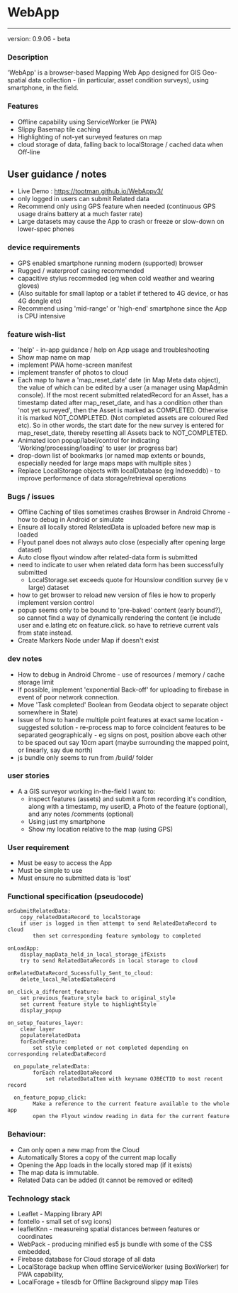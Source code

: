 # WebApp

---

version: 0.9.06 - beta

### Description

'WebApp' is a browser-based Mapping Web App designed for GIS Geo-spatial data collection - (in particular, asset condition surveys), using smartphone, in the field.

### Features

- Offline capability using ServiceWorker (ie PWA)
- Slippy Basemap tile caching
- Highlighting of not-yet surveyed features on map
- cloud storage of data, falling back to localStorage / cached data when Off-line

## User guidance / notes

- Live Demo : <https://tootman.github.io/WebAppv3/>
- only logged in users can submit Related data
- Recommend only using GPS feature when needed (continuous GPS usage drains battery at a much faster rate)
- Large datasets may cause the App to crash or freeze or slow-down on lower-spec phones

### device requirements

- GPS enabled smartphone running modern (supported) browser
- Rugged / waterproof casing recommended
- capacitive stylus recommeded (eg when cold weather and wearing gloves)
- (Also suitable for small laptop or a tablet if tethered to 4G device, or has 4G dongle etc)
- Recommend using 'mid-range' or 'high-end' smartphone since the App is CPU intensive

### feature wish-list

- 'help' - in-app guidance / help on App usage and troubleshooting
- Show map name on map
- implement PWA home-screen manifest
- implement transfer of photos to cloud
- Each map to have a 'map_reset_date' date (in Map Meta data object), the value of which can be edited by a user (a manager using MapAdmin console). If the most recent submitted relatedRecord for an Asset, has a timestamp dated after map_reset_date, and has a condition other than 'not yet surveyed', then the Asset is marked as COMPLETED. Otherwise it is marked NOT_COMPLETED. (Not completed assets are coloured Red etc). So in other words, the start date for the new survey is entered for map_reset_date, thereby resetting all Assets back to NOT_COMPLETED.
- Animated icon popup/label/control for indicating 'Working/processing/loading' to user (or progress bar)
- drop-down list of bookmarks (or named map extents or bounds, especially needed for large maps maps with multiple sites )
- Replace LocalStorage objects with localDatabase (eg Indexeddb) - to improve performance of data storage/retrieval operations

### Bugs / issues

- Offline Caching of tiles sometimes crashes Browser in Android Chrome - how to debug in Android or simulate
- Ensure all locally stored RelatedData is uploaded before new map is loaded
- Flyout panel does not always auto close (especially after opening large dataset)
- Auto close flyout window after related-data form is submitted
- need to indicate to user when related data form has been successfully submitted
  - LocalStorage.set exceeds quote for Hounslow condition survey (ie v large) dataset
- how to get browser to reload new version of files ie how to properly implement version control
- popup seems only to be bound to 'pre-baked' content (early bound?), so cannot find a way of dynamically rendering the content (ie include user and e.latlng etc on feature.click. so have to retrieve current vals from state instead.
- Create Markers Node under Map if doesn't exist

### dev notes

- How to debug in Android Chrome - use of resources / memory / cache storage limit
- If possible, implement 'exponential Back-off' for uploading to firebase in event of poor network connection.
- Move 'Task completed' Boolean from Geodata object to separate object somewhere in State)
- Issue of how to handle multiple point features at exact same location - suggested solution - re-process map to force coincident features to be separated geographically - eg signs on post, position above each other to be spaced out say 10cm apart (maybe surrounding the mapped point, or linearly, say due north)
- js bundle only seems to run from /build/ folder

### user stories

- A a GIS surveyor working in-the-field I want to:
  - inspect features (assets) and submit a form recording it's condition, along with a timestamp, my userID, a Photo of the feature (optional), and any notes /comments (optional)
  - Using just my smartphone
  - Show my location relative to the map (using GPS)

### User requirement

- Must be easy to access the App
- Must be simple to use
- Must ensure no submitted data is 'lost'

### Functional specification (pseudocode)

    onSubmitRelatedData:
        copy_relatedDataRecord_to_localStorage
        if user is logged in then attempt to send RelatedDataRecord to cloud
            then set corresponding feature symbology to completed

    onLoadApp:
        display_mapData_held_in_local_storage_ifExists
        try to send RelatedDataRecords in local storage to cloud

    onRelatedDataRecord_Sucessfully_Sent_to_cloud:
        delete_local_RelatedDataRecord

    on_click_a_different_feature:
        set previous_feature_style back to original_style
        set current feature style to highlightStyle
        display_popup

    on_setup_features_layer:
        clear layer
        populaterelatedData
        forEachFeature:
            set style completed or not completed depending on corresponding relatedDataRecord

      on_populate_relatedData:
            forEach relatedDataRecord
                set relatedDataItem with keyname OJBECTID to most recent record

      on_feature_popup_click:
            Make a reference to the current feature available to the whole app
            open the Flyout window reading in data for the current feature

### Behaviour:

- Can only open a new map from the Cloud
- Automatically Stores a copy of the current map locally
- Opening the App loads in the locally stored map (if it exists)
- The map data is immutable.
- Related Data can be added (it cannot be removed or edited)

### Technology stack

- Leaflet - Mapping library API
- fontello - small set of svg icons)
- leafletKnn - measureing spatial distances between features or coordinates
- WebPack - producing minified es5 js bundle with some of the CSS embedded,
- Firebase database for Cloud storage of all data
- LocalStorage backup when offline ServiceWorker (using BoxWorker) for PWA capability,
- LocalForage + tilesdb for Offline Background slippy map Tiles
